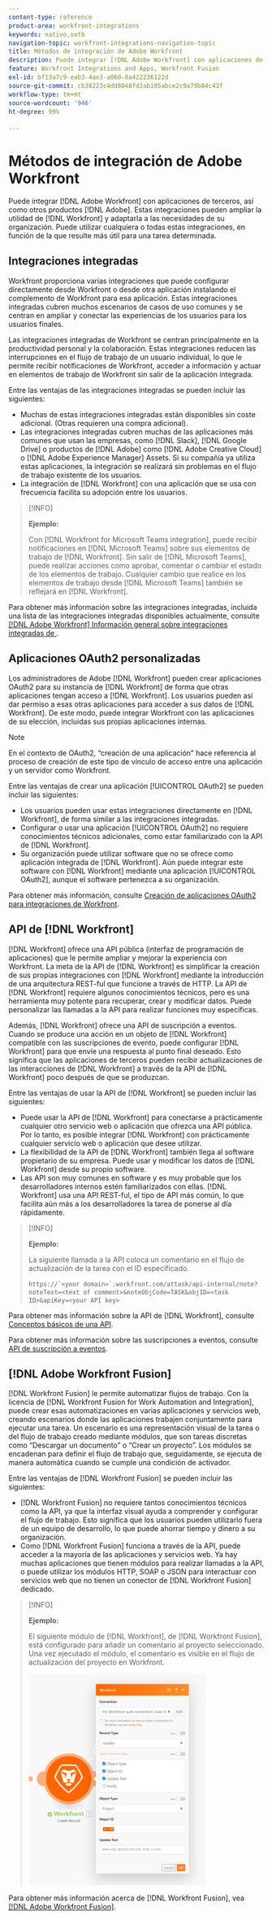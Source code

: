 ```yaml
---
content-type: reference
product-area: workfront-integrations
keywords: nativo,ootb
navigation-topic: workfront-integrations-navigation-topic
title: Métodos de integración de Adobe Workfront
description: Puede integrar [!DNL Adobe Workfront] con aplicaciones de terceros. Estas integraciones pueden ampliar la utilidad de [!DNL Workfront] y adaptarla a las necesidades de su organización. Puede utilizar cualquiera o todas estas integraciones, en función de la que resulte más útil para una tarea determinada.
feature: Workfront Integrations and Apps, Workfront Fusion
exl-id: bf13a7c9-eab3-4ae3-a060-8a422236122d
source-git-commit: cb38223c4dd8048fd2ab105abce2c9a79b84c43f
workflow-type: tm+mt
source-wordcount: '946'
ht-degree: 99%

---
```


# Métodos de integración de Adobe Workfront

Puede integrar [!DNL Adobe Workfront] con aplicaciones de terceros, así como otros productos [!DNL Adobe]. Estas integraciones pueden ampliar la utilidad de [!DNL Workfront] y adaptarla a las necesidades de su organización. Puede utilizar cualquiera o todas estas integraciones, en función de la que resulte más útil para una tarea determinada.

## Integraciones integradas

Workfront proporciona varias integraciones que puede configurar directamente desde Workfront o desde otra aplicación instalando el complemento de Workfront para esa aplicación. Estas integraciones integradas cubren muchos escenarios de casos de uso comunes y se centran en ampliar y conectar las experiencias de los usuarios para los usuarios finales.

Las integraciones integradas de Workfront se centran principalmente en la productividad personal y la colaboración. Estas integraciones reducen las interrupciones en el flujo de trabajo de un usuario individual, lo que le permite recibir notificaciones de Workfront, acceder a información y actuar en elementos de trabajo de Workfront sin salir de la aplicación integrada.

Entre las ventajas de las integraciones integradas se pueden incluir las siguientes:

* Muchas de estas integraciones integradas están disponibles sin coste adicional. (Otras requieren una compra adicional).
* Las integraciones integradas cubren muchas de las aplicaciones más comunes que usan las empresas, como [!DNL Slack], [!DNL Google Drive] o productos de [!DNL Adobe] como [!DNL Adobe Creative Cloud] o [!DNL Adobe Experience Manager] Assets. Si su compañía ya utiliza estas aplicaciones, la integración se realizará sin problemas en el flujo de trabajo existente de los usuarios.
* La integración de [!DNL Workfront] con una aplicación que se usa con frecuencia facilita su adopción entre los usuarios.

>[!INFO]
>
>**Ejemplo:**
>
>Con [!DNL Workfront for Microsoft Teams integration], puede recibir notificaciones en [!DNL Microsoft Teams] sobre sus elementos de trabajo de [!DNL Workfront]. Sin salir de [!DNL Microsoft Teams], puede realizar acciones como aprobar, comentar o cambiar el estado de los elementos de trabajo. Cualquier cambio que realice en los elementos de trabajo desde [!DNL Microsoft Teams] también se reflejará en [!DNL Workfront].

Para obtener más información sobre las integraciones integradas, incluida una lista de las integraciones integradas disponibles actualmente, consulte [[!DNL Adobe Workfront] Información general sobre integraciones integradas de ](../workfront-integrations-and-apps/built-in-integrations-non-admin.md).

## Aplicaciones OAuth2 personalizadas

Los administradores de Adobe [!DNL Workfront] pueden crear aplicaciones OAuth2 para su instancia de [!DNL Workfront] de forma que otras aplicaciones tengan acceso a [!DNL Workfront]. Los usuarios pueden así dar permiso a esas otras aplicaciones para acceder a sus datos de [!DNL Workfront]. De este modo, puede integrar Workfront con las aplicaciones de su elección, incluidas sus propias aplicaciones internas.

>[!NOTE]
>
>En el contexto de OAuth2, “creación de una aplicación” hace referencia al proceso de creación de este tipo de vínculo de acceso entre una aplicación y un servidor como Workfront.

Entre las ventajas de crear una aplicación [!UICONTROL OAuth2] se pueden incluir las siguientes:

* Los usuarios pueden usar estas integraciones directamente en [!DNL Workfront], de forma similar a las integraciones integradas.
* Configurar o usar una aplicación [!UICONTROL OAuth2] no requiere conocimientos técnicos adicionales, como estar familiarizado con la API de [!DNL Workfront].
* Su organización puede utilizar software que no se ofrece como aplicación integrada de [!DNL Workfront]. Aún puede integrar este software con [!DNL Workfront] mediante una aplicación [!UICONTROL OAuth2], aunque el software pertenezca a su organización.

Para obtener más información, consulte [Creación de aplicaciones OAuth2 para integraciones de Workfront](../administration-and-setup/configure-integrations/create-oauth-application.md).

## API de [!DNL Workfront]

[!DNL Workfront] ofrece una API pública (interfaz de programación de aplicaciones) que le permite ampliar y mejorar la experiencia con Workfront. La meta de la API de [!DNL Workfront] es simplificar la creación de sus propias integraciones con [!DNL Workfront] mediante la introducción de una arquitectura REST-ful que funcione a través de HTTP. La API de [!DNL Workfront] requiere algunos conocimientos técnicos, pero es una herramienta muy potente para recuperar, crear y modificar datos. Puede personalizar las llamadas a la API para realizar funciones muy específicas.

Además, [!DNL Workfront] ofrece una API de suscripción a eventos. Cuando se produce una acción en un objeto de [!DNL Workfront] compatible con las suscripciones de evento, puede configurar [!DNL Workfront] para que envíe una respuesta al punto final deseado. Esto significa que las aplicaciones de terceros pueden recibir actualizaciones de las interacciones de [!DNL Workfront] a través de la API de [!DNL Workfront] poco después de que se produzcan.

Entre las ventajas de usar la API de [!DNL Workfront] se pueden incluir las siguientes:

* Puede usar la API de [!DNL Workfront] para conectarse a prácticamente cualquier otro servicio web o aplicación que ofrezca una API pública. Por lo tanto, es posible integrar [!DNL Workfront] con prácticamente cualquier servicio web o aplicación que desee utilizar.
* La flexibilidad de la API de [!DNL Workfront] también llega al software propietario de su empresa. Puede usar y modificar los datos de [!DNL Workfront] desde su propio software.
* Las API son muy comunes en software y es muy probable que los desarrolladores internos estén familiarizados con ellas. [!DNL Workfront] usa una API REST-ful, el tipo de API más común, lo que facilita aún más a los desarrolladores la tarea de ponerse al día rápidamente.

>[!INFO]
>
>**Ejemplo:**
>
>La siguiente llamada a la API coloca un comentario en el flujo de actualización de la tarea con el ID especificado.
>
>```
>https://`<your domain>`.workfront.com/attask/api-internal/note?noteText=<text of comment>&noteObjCode=TASK&objID=<task ID>&apiKey=<your API key>
>```

Para obtener más información sobre la API de [!DNL Workfront], consulte [Conceptos básicos de una API](../wf-api/general/api-basics.md).

Para obtener más información sobre las suscripciones a eventos, consulte [API de suscripción a eventos](../wf-api/general/event-subs-api.md).

## [!DNL Adobe Workfront Fusion]

[!DNL Workfront Fusion] le permite automatizar flujos de trabajo. Con la licencia de [!DNL Workfront Fusion for Work Automation and Integration], puede crear esas automatizaciones en varias aplicaciones y servicios web, creando escenarios donde las aplicaciones trabajen conjuntamente para ejecutar una tarea. Un escenario es una representación visual de la tarea o del flujo de trabajo creado mediante módulos, que son tareas discretas como “Descargar un documento” o “Crear un proyecto”. Los módulos se encadenan para definir el flujo de trabajo que, seguidamente, se ejecuta de manera automática cuando se cumple una condición de activador.

Entre las ventajas de [!DNL Workfront Fusion] se pueden incluir las siguientes:

* [!DNL Workfront Fusion] no requiere tantos conocimientos técnicos como la API, ya que la interfaz visual ayuda a comprender y configurar el flujo de trabajo. Esto significa que los usuarios pueden utilizarlo fuera de un equipo de desarrollo, lo que puede ahorrar tiempo y dinero a su organización.
* Como [!DNL Workfront Fusion] funciona a través de la API, puede acceder a la mayoría de las aplicaciones y servicios web. Ya hay muchas aplicaciones que tienen módulos para realizar llamadas a la API, o puede utilizar los módulos HTTP, SOAP o JSON para interactuar con servicios web que no tienen un conector de [!DNL Workfront Fusion] dedicado.

>[!INFO]
>
>**Ejemplo:**
>
>El siguiente módulo de [!DNL Workfront], de [!DNL Workfront Fusion], está configurado para añadir un comentario al proyecto seleccionado. Una vez ejecutado el módulo, el comentario es visible en el flujo de actualización del proyecto en Workfront.
>
>![](assets/fusion-example-comment-350x416.png)

Para obtener más información acerca de [!DNL Workfront Fusion], vea [[!DNL Adobe Workfront Fusion]](https://experienceleague.adobe.com/en/docs/workfront-fusion/using/home).
